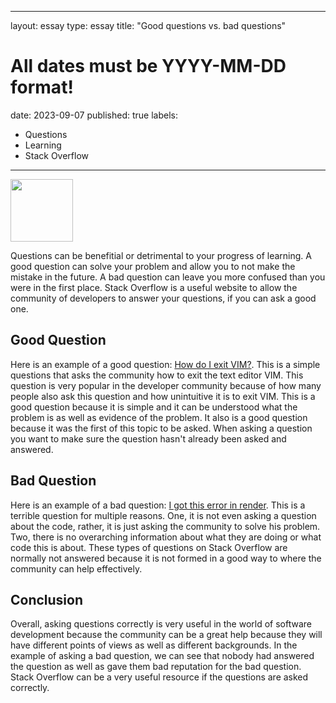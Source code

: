 ----
layout: essay
type: essay
title: "Good questions vs. bad questions"
# All dates must be YYYY-MM-DD format!
date: 2023-09-07
published: true
labels:
  - Questions
  - Learning
  - Stack Overflow
---

<img width="100px" class="rounded float-start pe-4" src="../img/igniting/question-mark.jpg">

Questions can be benefitial or detrimental to your progress of learning. A good question can solve your problem and allow you to not make the mistake in the future. A bad question can leave you more confused than you were in the first place. Stack Overflow is a useful website to allow the community of developers to answer your questions, if you can ask a good one. 

## Good Question
Here is an example of a good question: [How do I exit VIM?](https://stackoverflow.com/questions/11828270/how-do-i-exit-vim). This is a simple questions that asks the community how to exit the text editor VIM. This question is very popular in the developer community because of how many people also ask this question and how unintuitive it is to exit VIM. This is a good question because it is simple and it can be understood what the problem is as well as evidence of the problem. It also is a good question because it was the first of this topic to be asked. When asking a question you want to make sure the question hasn't already been asked and answered. 

## Bad Question
Here is an example of a bad question: [I got this error in render](https://stackoverflow.com/questions/77063803/i-got-this-errorin-render). This is a terrible question for multiple reasons. One, it is not even asking a question about the code, rather, it is just asking the community to solve his problem. Two, there is no overarching information about what they are doing or what code this is about. These types of questions on Stack Overflow are normally not answered because it is not formed in a good way to where the community can help effectively.

## Conclusion
Overall, asking questions correctly is very useful in the world of software development because the community can be a great help because they will have different points of views as well as different backgrounds. In the example of asking a bad question, we can see that nobody had answered the question as well as gave them bad reputation for the bad question. Stack Overflow can be a very useful resource if the questions are asked correctly. 
